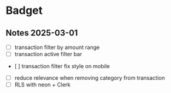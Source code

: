 # Badget

## Notes 2025-03-01

- [ ] transaction filter by amount range
- [ ] transaction active filter bar
- [ ] transaction filter fix style on mobile
- [ ] reduce relevance when removing category from transaction
- [ ] RLS with neon + Clerk
